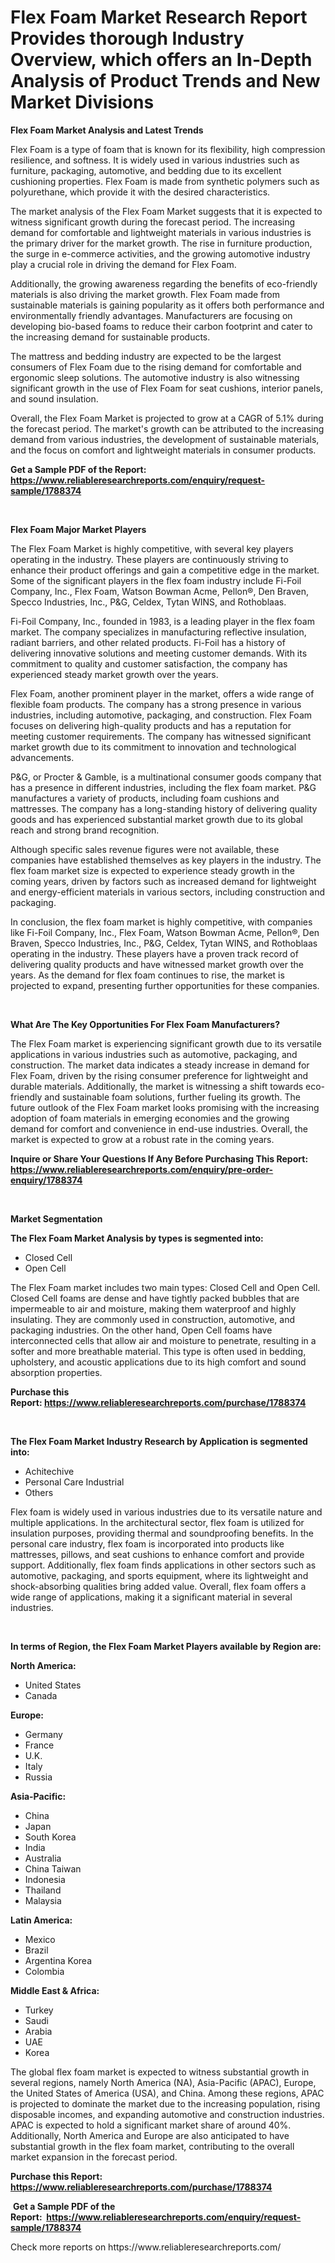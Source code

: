 <p><h1>Flex Foam Market Research Report Provides thorough Industry Overview, which offers an In-Depth Analysis of Product Trends and New Market Divisions</h1></p><p><strong>Flex Foam Market Analysis and Latest Trends</strong></p>
<p><p>Flex Foam is a type of foam that is known for its flexibility, high compression resilience, and softness. It is widely used in various industries such as furniture, packaging, automotive, and bedding due to its excellent cushioning properties. Flex Foam is made from synthetic polymers such as polyurethane, which provide it with the desired characteristics.</p><p>The market analysis of the Flex Foam Market suggests that it is expected to witness significant growth during the forecast period. The increasing demand for comfortable and lightweight materials in various industries is the primary driver for the market growth. The rise in furniture production, the surge in e-commerce activities, and the growing automotive industry play a crucial role in driving the demand for Flex Foam.</p><p>Additionally, the growing awareness regarding the benefits of eco-friendly materials is also driving the market growth. Flex Foam made from sustainable materials is gaining popularity as it offers both performance and environmentally friendly advantages. Manufacturers are focusing on developing bio-based foams to reduce their carbon footprint and cater to the increasing demand for sustainable products.</p><p>The mattress and bedding industry are expected to be the largest consumers of Flex Foam due to the rising demand for comfortable and ergonomic sleep solutions. The automotive industry is also witnessing significant growth in the use of Flex Foam for seat cushions, interior panels, and sound insulation.</p><p>Overall, the Flex Foam Market is projected to grow at a CAGR of 5.1% during the forecast period. The market's growth can be attributed to the increasing demand from various industries, the development of sustainable materials, and the focus on comfort and lightweight materials in consumer products.</p></p>
<p><strong>Get a Sample PDF of the Report:&nbsp; <a href="https://www.reliableresearchreports.com/enquiry/request-sample/1788374">https://www.reliableresearchreports.com/enquiry/request-sample/1788374</a></strong></p>
<p>&nbsp;</p>
<p><strong>Flex Foam Major Market Players</strong></p>
<p><p>The Flex Foam Market is highly competitive, with several key players operating in the industry. These players are continuously striving to enhance their product offerings and gain a competitive edge in the market. Some of the significant players in the flex foam industry include Fi-Foil Company, Inc., Flex Foam, Watson Bowman Acme, Pellon®, Den Braven, Specco Industries, Inc., P&G, Celdex, Tytan WINS, and Rothoblaas.</p><p>Fi-Foil Company, Inc., founded in 1983, is a leading player in the flex foam market. The company specializes in manufacturing reflective insulation, radiant barriers, and other related products. Fi-Foil has a history of delivering innovative solutions and meeting customer demands. With its commitment to quality and customer satisfaction, the company has experienced steady market growth over the years.</p><p>Flex Foam, another prominent player in the market, offers a wide range of flexible foam products. The company has a strong presence in various industries, including automotive, packaging, and construction. Flex Foam focuses on delivering high-quality products and has a reputation for meeting customer requirements. The company has witnessed significant market growth due to its commitment to innovation and technological advancements.</p><p>P&G, or Procter & Gamble, is a multinational consumer goods company that has a presence in different industries, including the flex foam market. P&G manufactures a variety of products, including foam cushions and mattresses. The company has a long-standing history of delivering quality goods and has experienced substantial market growth due to its global reach and strong brand recognition.</p><p>Although specific sales revenue figures were not available, these companies have established themselves as key players in the industry. The flex foam market size is expected to experience steady growth in the coming years, driven by factors such as increased demand for lightweight and energy-efficient materials in various sectors, including construction and packaging.</p><p>In conclusion, the flex foam market is highly competitive, with companies like Fi-Foil Company, Inc., Flex Foam, Watson Bowman Acme, Pellon®, Den Braven, Specco Industries, Inc., P&G, Celdex, Tytan WINS, and Rothoblaas operating in the industry. These players have a proven track record of delivering quality products and have witnessed market growth over the years. As the demand for flex foam continues to rise, the market is projected to expand, presenting further opportunities for these companies.</p></p>
<p>&nbsp;</p>
<p><strong>What Are The Key Opportunities For Flex Foam Manufacturers?</strong></p>
<p><p>The Flex Foam market is experiencing significant growth due to its versatile applications in various industries such as automotive, packaging, and construction. The market data indicates a steady increase in demand for Flex Foam, driven by the rising consumer preference for lightweight and durable materials. Additionally, the market is witnessing a shift towards eco-friendly and sustainable foam solutions, further fueling its growth. The future outlook of the Flex Foam market looks promising with the increasing adoption of foam materials in emerging economies and the growing demand for comfort and convenience in end-use industries. Overall, the market is expected to grow at a robust rate in the coming years.</p></p>
<p><strong>Inquire or Share Your Questions If Any Before Purchasing This Report: <a href="https://www.reliableresearchreports.com/enquiry/pre-order-enquiry/1788374">https://www.reliableresearchreports.com/enquiry/pre-order-enquiry/1788374</a></strong></p>
<p>&nbsp;</p>
<p><strong>Market Segmentation</strong></p>
<p><strong>The Flex Foam Market Analysis by types is segmented into:</strong></p>
<p><ul><li>Closed Cell</li><li>Open Cell</li></ul></p>
<p><p>The Flex Foam market includes two main types: Closed Cell and Open Cell. Closed Cell foams are dense and have tightly packed bubbles that are impermeable to air and moisture, making them waterproof and highly insulating. They are commonly used in construction, automotive, and packaging industries. On the other hand, Open Cell foams have interconnected cells that allow air and moisture to penetrate, resulting in a softer and more breathable material. This type is often used in bedding, upholstery, and acoustic applications due to its high comfort and sound absorption properties.</p></p>
<p><strong>Purchase this Report:&nbsp;<a href="https://www.reliableresearchreports.com/purchase/1788374">https://www.reliableresearchreports.com/purchase/1788374</a></strong></p>
<p>&nbsp;</p>
<p><strong>The Flex Foam Market Industry Research by Application is segmented into:</strong></p>
<p><ul><li>Achitechive</li><li>Personal Care Industrial</li><li>Others</li></ul></p>
<p><p>Flex foam is widely used in various industries due to its versatile nature and multiple applications. In the architectural sector, flex foam is utilized for insulation purposes, providing thermal and soundproofing benefits. In the personal care industry, flex foam is incorporated into products like mattresses, pillows, and seat cushions to enhance comfort and provide support. Additionally, flex foam finds applications in other sectors such as automotive, packaging, and sports equipment, where its lightweight and shock-absorbing qualities bring added value. Overall, flex foam offers a wide range of applications, making it a significant material in several industries.</p></p>
<p>&nbsp;</p>
<p><strong>In terms of Region, the Flex Foam Market Players available by Region are:</strong></p>
<p>
    <p> <strong> North America: </strong>
        <ul>
            <li>United States</li>
            <li>Canada</li>
        </ul>
        </p> 
    <p> <strong> Europe: </strong>
        <ul>
            <li>Germany</li>
            <li>France</li>
            <li>U.K.</li>
            <li>Italy</li>
            <li>Russia</li>
        </ul>
        </p> 
    <p> <strong> Asia-Pacific: </strong>
        <ul>
            <li>China</li>
            <li>Japan</li>
            <li>South Korea</li>
            <li>India</li>
            <li>Australia</li>
            <li>China Taiwan</li>
            <li>Indonesia</li>
            <li>Thailand</li>
            <li>Malaysia</li>
        </ul>
        </p> 
    <p> <strong> Latin America: </strong>
        <ul>
            <li>Mexico</li>
            <li>Brazil</li>
            <li>Argentina Korea</li>
            <li>Colombia</li>
        </ul>
        </p> 
    <p> <strong> Middle East & Africa: </strong>
        <ul>
            <li>Turkey</li>
            <li>Saudi</li>
            <li>Arabia</li>
            <li>UAE</li>
            <li>Korea</li>
        </ul>
    </p>
    </p>
<p><p>The global flex foam market is expected to witness substantial growth in several regions, namely North America (NA), Asia-Pacific (APAC), Europe, the United States of America (USA), and China. Among these regions, APAC is projected to dominate the market due to the increasing population, rising disposable incomes, and expanding automotive and construction industries. APAC is expected to hold a significant market share of around 40%. Additionally, North America and Europe are also anticipated to have substantial growth in the flex foam market, contributing to the overall market expansion in the forecast period.</p></p>
<p><strong>Purchase this Report: <a href="https://www.reliableresearchreports.com/purchase/1788374">https://www.reliableresearchreports.com/purchase/1788374</a></strong></p>
<p>&nbsp;<strong>Get a Sample PDF of the Report:&nbsp;&nbsp;<a href="https://www.reliableresearchreports.com/enquiry/request-sample/1788374">https://www.reliableresearchreports.com/enquiry/request-sample/1788374</a></strong></p>
<p><strong></strong></p>
<p>Check more reports on https://www.reliableresearchreports.com/</p>